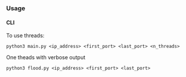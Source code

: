 ### Usage

#### CLI

To use threads:

    python3 main.py <ip_address> <first_port> <last_port> <n_threads>

One theads with verbose output

    python3 flood.py <ip_address> <first_port> <last_port>
